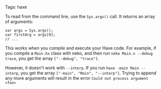 Tags: haxe

To read from the command line, use the `Sys.args()` call. It returns an array of arguments:

```
var args = Sys.args();
var firstArg = args[0];
// ...
```

This works when you compile and execute your Haxe code. For example, if you compile a `Main.hx` class with neko, and then run `neko Main.n --debug trace`, you get the array `["--debug", "trace"]`.

However, it doesn't work with `--interp`. If you run `haxe -main Main --interp`, you get the array `["-main", "Main", "--interp"]`. Trying to append any more arguments will result in the error `Could not process argument <foo>`

